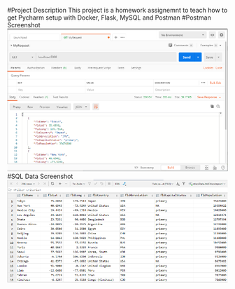 #Project Description
This project is a homework assignemnt to teach how to get Pycharm setup with Docker, Flask, MySQL and Postman
#Postman Screenshot
![postman request output](screenshots/postman.PNG)
#SQL Data Screenshot 
![pycharm data query](screenshots/query.PNG)